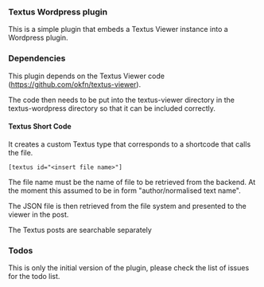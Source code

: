 ### Textus Wordpress plugin

This is a simple plugin that embeds a Textus Viewer instance into a Wordpress plugin. 

### Dependencies

This plugin depends on the Textus Viewer code (https://github.com/okfn/textus-viewer). 

The code then needs to be put into the textus-viewer directory in the textus-wordpress directory
so that it can be included correctly. 

#### Textus Short Code
It creates a custom Textus type that corresponds to a shortcode that calls the file. 

    [textus id="<insert file name>"]

The file name must be the name of file to be retrieved from the backend. At the moment this assumed to be in form "author/normalised text name".

The JSON file is then retrieved from the file system and presented to the viewer in the post. 

The Textus posts are searchable separately

### Todos

This is only the initial version of the plugin, please check the list of issues for the todo list. 
